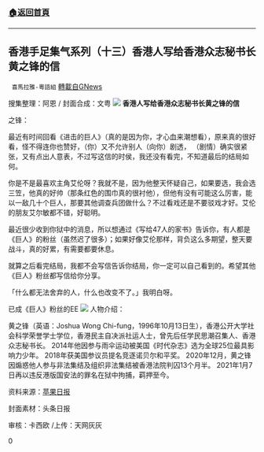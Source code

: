 ###  [:house:返回首頁](https://github.com/ourhimalayas/txt)
---

## 香港手足集气系列（十三）香港人写给香港众志秘书长黄之锋的信
` 喜馬拉雅-粵語組` [轉載自GNews](https://gnews.org/zh-hans/1050506/)

搜集整理：阿恩 / 封面合成：文粤
![]()![](https://gnews.org/wp-content/uploads/2021/04/4056.jpg)
**香港人写给香港众志秘书长黄之锋的信**

之锋：

最近有时间回看《进击的巨人》（真的是因为你，才心血来潮想看），原来真的很好看，怪不得连你也赞好，（你）又不允许别人（向你）剧透， （剧情）确实很紧张，又有点出人意表，不过写这信的时侯，我还没有看完，不知道最后的结局如何。

你是不是最喜欢主角艾伦呀？我就不是，因为他整天怀疑自己，如果要选，我会选三笠，他真的好帅（那条红色的围巾真的很衬他），但他有没有可能这么厉害，能以一敌几十个巨人，那要其他调查兵团做什么？不过看戏还是不要驳戏才好。艾伦的朋友艾尔敏都不错，好聪明。

最近很少收到你狱中的消息，所以想通过《写给47人的家书》告诉你，有人都是《巨人》的粉丝（虽然迟了很多）；如果好像艾伦那样，背负这么多期望，整天要战斗，真的好累，有需要都要休息。

就算之后看完结局，我都不会写信告诉你结局，你一定可以自己看到的。希望其他《巨人》粉丝都写信给你分享。

「什么都无法舍弃的人，什么也改变不了。」我明白呀。

已成《巨人》粉丝的EE
![]()![](https://gnews.org/wp-content/uploads/2021/04/4057.jpg)
人物介绍：

黄之锋（英语：Joshua Wong Chi-fung，1996年10月13日生），香港公开大学社会科学荣誉学士学位，香港民主自决派社运人士，曾先后任学民思潮召集人、香港众志秘书长。 2014年他因参与雨伞运动被美国《时代杂志》选为全球25位最具影响力少年。 2018年获美国参议员提名竞逐诺贝尔和平奖。 2020年12月，黄之锋因煽惑他人参与非法集结及组织非法集结被香港法院判囚13个月半。 2021年1月7日再以违反港版国安法的罪名在狱中拘捕，羁押至今。

资料来源：[苹果日报](https://hk.appledaily.com/local/20210323/F3SEMLIQJJCYNFZMY3VMZWRSPI/)

封面素材：头条日报

审核：卡西欧 /上传：天网灰灰



0
